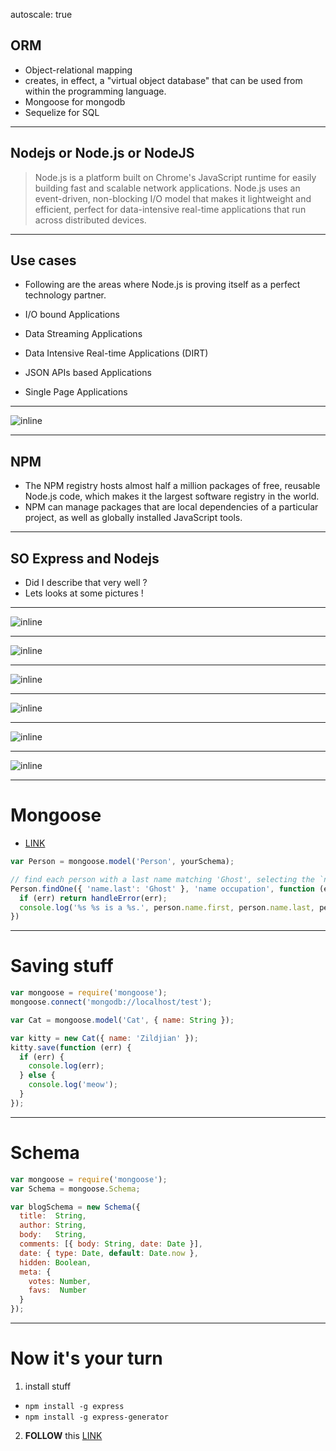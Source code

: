 autoscale: true

## ORM
* Object-relational mapping
* creates, in effect, a "virtual object database" that can be used from within the programming language.
* Mongoose for mongodb
* Sequelize for SQL

--- 

## Nodejs or Node.js or NodeJS
> Node.js is a platform built on Chrome's JavaScript runtime for easily building fast and scalable network applications. Node.js uses an event-driven, non-blocking I/O model that makes it lightweight and efficient, perfect for data-intensive real-time applications that run across distributed devices.

---

## Use cases
* Following are the areas where Node.js is proving itself as a perfect technology partner.

* I/O bound Applications

* Data Streaming Applications

* Data Intensive Real-time Applications (DIRT)

* JSON APIs based Applications

* Single Page Applications

---

![inline](https://images.idgesg.net/images/article/2017/07/nodejs-server_lg-100729813-large.jpg)

---

## NPM 
* The NPM registry hosts almost half a million packages of free, reusable Node.js code, which makes it the largest software registry in the world. 
* NPM can manage packages that are local dependencies of a particular project, as well as globally installed JavaScript tools.

---

## SO Express and Nodejs
* Did I describe that very well ? 
* Lets looks at some pictures !

---


![inline](https://pbs.twimg.com/media/Bt5ywJrIEAAKJQt.jpg)

---

![inline](https://winblogs.azureedge.net/win/2016/01/chakracore-architecture-1024x559.png)

---

![inline](https://camo.githubusercontent.com/87a6cdbb3801eb4d1a5a712a70739da0fea31844/68747470733a2f2f692e696d6775722e636f6d2f6f7579504b6b662e706e67)

---


![inline](https://charwangles.files.wordpress.com/2014/08/node_way.jpg)

---

![inline](https://image.slidesharecdn.com/introtonode-140914093424-phpapp01/95/intro-to-nodejs-14-638.jpg?cb=1410687757)

---

![inline](https://lh4.ggpht.com/-0kluKv3A_IKreWd67UlGHiUl01zg_69Z-CyeI1aerTlVhk6wbs6ac2NGnaBvHRqdg=w300)

---

# Mongoose
* [LINK](http://mongoosejs.com)

```javascript
var Person = mongoose.model('Person', yourSchema);

// find each person with a last name matching 'Ghost', selecting the `name` and `occupation` fields
Person.findOne({ 'name.last': 'Ghost' }, 'name occupation', function (err, person) {
  if (err) return handleError(err);
  console.log('%s %s is a %s.', person.name.first, person.name.last, person.occupation) // Space Ghost is a talk show host.
})
```

---
# Saving stuff

```javascript
var mongoose = require('mongoose');
mongoose.connect('mongodb://localhost/test');

var Cat = mongoose.model('Cat', { name: String });

var kitty = new Cat({ name: 'Zildjian' });
kitty.save(function (err) {
  if (err) {
    console.log(err);
  } else {
    console.log('meow');
  }
});
```
---
# Schema

```javascript
var mongoose = require('mongoose');
var Schema = mongoose.Schema;

var blogSchema = new Schema({
  title:  String,
  author: String,
  body:   String,
  comments: [{ body: String, date: Date }],
  date: { type: Date, default: Date.now },
  hidden: Boolean,
  meta: {
    votes: Number,
    favs:  Number
  }
});
```
---
# Now it's your turn
1. install stuff
  * `npm install -g express`
  * `npm install -g express-generator`

2. **FOLLOW** this [LINK](https://expressjs.com/en/starter/generator.html)

